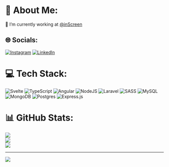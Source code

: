 # 💫 About Me:
🔭 I’m currently working at [@inScreen](https://github.com/inscreen)<br>


## 🌐 Socials:
[![Instagram](https://img.shields.io/badge/Instagram-%23E4405F.svg?logo=Instagram&logoColor=white)](https://instagram.com/andres_cera) [![LinkedIn](https://img.shields.io/badge/LinkedIn-%230077B5.svg?logo=linkedin&logoColor=white)](https://linkedin.com/in/andres-cera) 

# 💻 Tech Stack:
![Svelte](https://img.shields.io/badge/svelte-%23f1413d.svg?style=flat-square&logo=svelte&logoColor=white) ![TypeScript](https://img.shields.io/badge/typescript-%23007ACC.svg?style=flat-square&logo=typescript&logoColor=white) ![Angular](https://img.shields.io/badge/angular-%23DD0031.svg?style=flat-square&logo=angular&logoColor=white) ![NodeJS](https://img.shields.io/badge/node.js-6DA55F?style=flat-square&logo=node.js&logoColor=white) ![Laravel](https://img.shields.io/badge/laravel-%23FF2D20.svg?style=flat-square&logo=laravel&logoColor=white) ![SASS](https://img.shields.io/badge/SASS-hotpink.svg?style=flat-square&logo=SASS&logoColor=white) ![MySQL](https://img.shields.io/badge/mysql-%2300f.svg?style=flat-square&logo=mysql&logoColor=white) ![MongoDB](https://img.shields.io/badge/MongoDB-%234ea94b.svg?style=flat-square&logo=mongodb&logoColor=white) ![Postgres](https://img.shields.io/badge/postgres-%23316192.svg?style=flat-square&logo=postgresql&logoColor=white) ![Express.js](https://img.shields.io/badge/express.js-%23404d59.svg?style=flat-square&logo=express&logoColor=%2361DAFB)
# 📊 GitHub Stats:
![](https://github-readme-stats.vercel.app/api?username=andrescera&theme=dark&hide_border=true&include_all_commits=true&count_private=true)<br/>
![](https://github-readme-streak-stats.herokuapp.com/?user=andrescera&theme=dark&hide_border=true)<br/>
![](https://github-readme-stats.vercel.app/api/top-langs/?username=andrescera&theme=dark&hide_border=true&include_all_commits=true&count_private=true&layout=compact)

---
[![](https://visitcount.itsvg.in/api?id=andrescera&icon=0&color=0)](https://visitcount.itsvg.in)

<!-- Proudly created with GPRM ( https://gprm.itsvg.in ) -->
